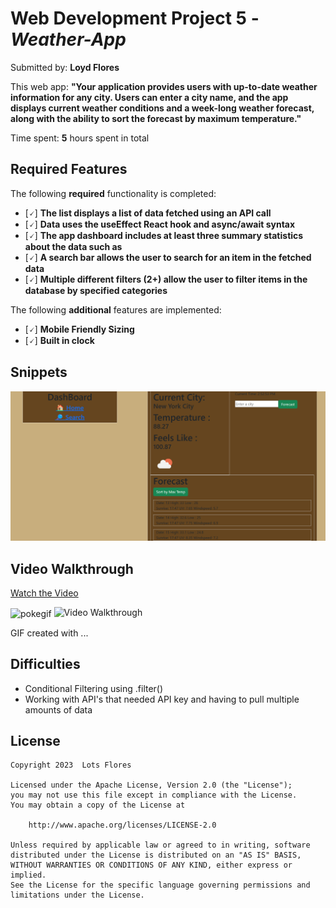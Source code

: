 # Web Development Project 5 - _Weather-App_

Submitted by: **Loyd Flores**

This web app: **"Your application provides users with up-to-date weather information for any city. Users can enter a city name, and the app displays current weather conditions and a week-long weather forecast, along with the ability to sort the forecast by maximum temperature."**

Time spent: **5** hours spent in total

## Required Features

The following **required** functionality is completed:

- [🗸] **The list displays a list of data fetched using an API call**
- [🗸] **Data uses the useEffect React hook and async/await syntax**
- [🗸] **The app dashboard includes at least three summary statistics about the data such as**
- [🗸] **A search bar allows the user to search for an item in the fetched data**
- [🗸] **Multiple different filters (2+) allow the user to filter items in the database by specified categories**

The following **additional** features are implemented:

- [🗸] **Mobile Friendly Sizing**
- [🗸] **Built in clock**

## Snippets

<img src='src/assets/screenshot.png' title='start-image' width='' alt='snippet' />

## Video Walkthrough

[Watch the Video](https://clipchamp.com/watch/QacA9tfKFOt)

<!-- Replace this with whatever GIF tool you used! -->
<img src="src/assets/weather-walkthrough.mp4" alt="pokegif" width="200" align="center">

<img src='http://i.imgur.com/link/to/your/gif/file.gif' title='Video Walkthrough' width='' alt='Video Walkthrough' />

<!-- Replace this with whatever GIF tool you used! -->

GIF created with ...

<!-- Recommended tools:
[Kap](https://getkap.co/) for macOS
[ScreenToGif](https://www.screentogif.com/) for Windows
[peek](https://github.com/phw/peek) for Linux. -->

## Difficulties

- Conditional Filtering using .filter()
- Working with API's that needed API key and having to pull multiple amounts of data

## License

    Copyright 2023  Lots Flores

    Licensed under the Apache License, Version 2.0 (the "License");
    you may not use this file except in compliance with the License.
    You may obtain a copy of the License at

        http://www.apache.org/licenses/LICENSE-2.0

    Unless required by applicable law or agreed to in writing, software
    distributed under the License is distributed on an "AS IS" BASIS,
    WITHOUT WARRANTIES OR CONDITIONS OF ANY KIND, either express or implied.
    See the License for the specific language governing permissions and
    limitations under the License.
